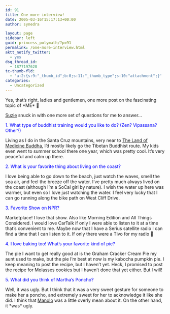```yaml
---
id: 91
title: One more interview!
date: 2005-03-16T15:17:13+00:00
author: synedra

layout: page
sidebar: left
guid: princess_polymath/?p=91
permalink: /one-more-interview.html
aktt_notify_twitter:
  - yes
dsq_thread_id:
  - 1877197628
tc-thumb-fld:
  - 'a:2:{s:9:"_thumb_id";b:0;s:11:"_thumb_type";s:10:"attachment";}'
categories:
  - Uncategorized
---
```

Yes, that&#8217;s right, ladies and gentlemen, one more post on the fascinating topic of \*ME\* 🙂
  
[Suzie](http://purlygates.blogspot.com/) snuck in with one more set of questions for me to answer&#8230;
  
<font color=blue>1. What type of buddhist training would you like to do? (Zen? Vipassana? Other?)</font>
  
Living as I do in the Santa Cruz mountains, very near to [The Land of Medicine Buddha](http://www.medicinebuddha.org/), I&#8217;d mostly likely go the Tibetan Buddhist route. My kids even went to summer school there one year, which was pretty cool. It&#8217;s very peaceful and calm up there.
  
<font color=blue>2. What is your favorite thing about living on the coast? </font>
  
I love being able to go down to the beach, just watch the waves, smell the sea air, and feel the breeze off the water. I&#8217;ve pretty much always lived on the coast (although I&#8217;m a SoCal girl by nature). I wish the water up here was warmer, but even so I love just watching the water. I feel very lucky that I can go running along the bike path on West Cliff Drive.
  
<font color=blue>3. Favorite Show on NPR? </font>
  
Marketplace! I love that show. Also like Morning Edition and All Things Considered. I would love CarTalk if only I were able to listen to it at a time that&#8217;s convenient to me. Maybe now that I have a Serius satellite radio I can find a time that I can listen to it. If only there were a Tivo for my radio 🙂
  
<font color=blue>4. I love baking too! What&#8217;s your favorite kind of pie? </font>
  
The pie I want to get really good at is the Graham Cracker Cream Pie my aunt used to make, but the pie I&#8217;m best at now is my kabocha pumpkin pie. I keep meaning to post the recipe, but I haven&#8217;t yet. Heck, I promised to post the recipe for Molasses cookies but I haven&#8217;t done that yet either. But I will!
  
<font color=blue>5. What did you think of Martha&#8217;s Poncho?</font>
  
Well, it was ugly. But I think that it was a very sweet gesture for someone to make her a poncho, and extremely sweet for her to acknowledge it like she did. I think that [Manolo](http://www.shoeblogs.com) was a little overly mean about it. On the other hand, it \*was\* ugly.